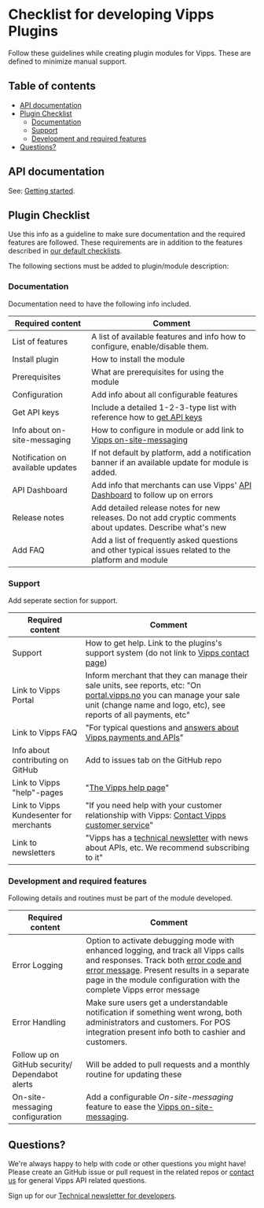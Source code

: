
# Checklist for developing Vipps Plugins

Follow these guidelines while creating plugin modules for Vipps. These are defined to minimize manual support. 

## Table of contents

- [API documentation](#api-documentation)
- [Plugin Checklist](#plugin-checklist)
    - [Documentation](#documentation)
    - [Support](#support)
    - [Development and required features](#development-and-required-features)
- [Questions?](#questions)


## API documentation

See: [Getting started](https://vippsas.github.io/vipps-developer-docs/docs/vipps-developers/vipps-getting-started).


## Plugin Checklist

Use this info as a guideline to make sure documentation and the required features are followed. These requirements are in addition to the features described in [our default checklists](https://vippsas.github.io/vipps-developer-docs/docs/vipps-partner#finishing-the-integration-and-going-live).

The following sections must be added to plugin/module description:

### Documentation

Documentation need to have the following info included.

| Required content | Comment |
|-----|-----------|
|     List of features| A list of available features and info how to configure, enable/disable them. |
|     Install plugin| How to install the module|
|     Prerequisites| What are prerequisites for using the module|
|     Configuration| Add info about all configurable features|
|     Get API keys| Include a detailed 1-2-3-type list with reference how to [get API keys](https://vippsas.github.io/vipps-developer-docs/docs/vipps-developers/common-topics/api-keys#getting-the-api-keys)|
|     Info about on-site-messaging| How to configure in module or add link to [Vipps on-site-messaging](https://vippsas.github.io/vipps-developer-docs/docs/APIs/checkout-api/vipps-checkout-on-site-messaging)|
|     Notification on available updates| If not default by platform, add a notification banner if an available update for module is added. |
|     API Dashboard| Add info that merchants can use Vipps' [API Dashboard](https://vippsas.github.io/vipps-developer-docs/docs/vipps-developers/vipps-resources#api-dashboard) to follow up on errors|
|     Release notes| Add detailed release notes for new releases. Do not add cryptic comments about updates. Describe what's new|
|     Add FAQ| Add a list of frequently asked questions and other typical issues related to the platform and module|


### Support 

Add seperate section for support.

| Required content | Comment |
|-----|-----------|
|     Support| How to get help. Link to the plugins's support system (do not link to [Vipps contact page](https://vippsas.github.io/vipps-developer-docs/docs/vipps-developers/contact))|
|     Link to Vipps Portal| Inform merchant that they can manage their sale units, see reports, etc: "On [portal.vipps.no](https://portal.vipps.no) you can manage your sale unit (change name and logo, etc), see reports of all payments, etc"|
|     Link to Vipps FAQ| "For typical questions and [answers about Vipps payments and APIs](https://vippsas.github.io/vipps-developer-docs/docs/vipps-developers/faqs)"|
|     Info about contributing on GitHub| Add to issues tab on the GitHub repo|
|     Link to Vipps "help"-pages| "[The Vipps help page](https://vipps.no/hjelp/vipps/)"|
|     Link to Vipps Kundesenter for merchants| "If you need help with your customer relationship with Vipps: [Contact Vipps customer service](https://vipps.no/hjelp/vipps/)"|
|     Link to newsletters| "Vipps has a [technical newsletter](https://vippsas.github.io/vipps-developer-docs/docs/vipps-developers/newsletters) with news about APIs, etc. We recommend subscribing to it"|


### Development and required features

Following details and routines must be part of the module developed. 

| Required content | Comment |
|-----|-----------|
|     Error Logging| Option to activate debugging mode with enhanced logging, and track all Vipps calls and responses. Track both [error code and error message](https://vippsas.github.io/vipps-developer-docs/docs/APIs/ecom-api/vipps-ecom-api/#error-codes). Present results in a separate page in the module configuration with the complete Vipps error message
|     Error Handling| Make sure users get a understandable notification if something went wrong, both administrators and customers. For POS integration present info both to cashier and customers.
|     Follow up on GitHub security/ Dependabot alerts| Will be added to pull requests and a monthly routine for updating these
|     On-site-messaging configuration| Add a configurable _On-site-messaging_ feature to ease the [Vipps on-site-messaging](https://vippsas.github.io/vipps-developer-docs/docs/APIs/checkout-api/vipps-checkout-on-site-messaging). |        



## Questions?

We're always happy to help with code or other questions you might have!
Please create an GitHub issue or pull request in the related repos or [contact us](https://vippsas.github.io/vipps-developer-docs/docs/vipps-developers/contact) for general Vipps API related questions.

Sign up for our [Technical newsletter for developers](https://vippsas.github.io/vipps-developer-docs/docs/vipps-developers/newsletters/).







